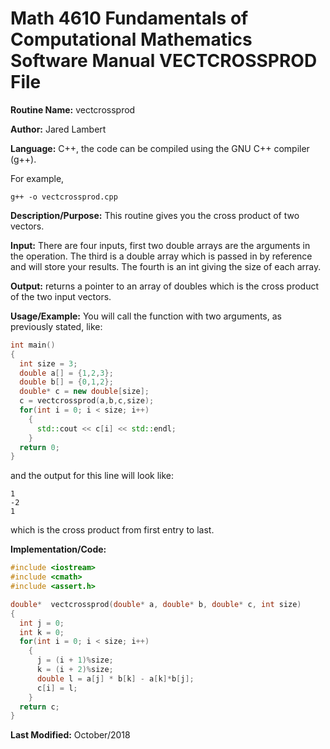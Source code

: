 # Math 4610 Fundamentals of Computational Mathematics Software Manual VECTCROSSPROD File

**Routine Name:**           vectcrossprod

**Author:** Jared Lambert

**Language:** C++, the code can be compiled using the GNU C++ compiler (g++). 

For example,

    g++ -o vectcrossprod.cpp

**Description/Purpose:** This routine gives you the cross product of two vectors.     
    


**Input:** There are four inputs, first two double arrays are the arguments in the operation. The third is a double array which is passed in by reference and will store your results. The fourth is an int giving the size of each array.  
    

**Output:** returns a pointer to an array of doubles which is the cross product of the two input vectors.  
  

**Usage/Example:**
You will call the function with two arguments, as previously stated, like:
```c++
int main()
{
  int size = 3;
  double a[] = {1,2,3};
  double b[] = {0,1,2};
  double* c = new double[size];
  c = vectcrossprod(a,b,c,size);
  for(int i = 0; i < size; i++)
    {
      std::cout << c[i] << std::endl;
    }
  return 0;
}


```
and the output for this line will look like:    
```
1
-2
1
```  

which is the cross product from first entry to last.

**Implementation/Code:**  

```c++
#include <iostream>
#include <cmath>
#include <assert.h>

double*  vectcrossprod(double* a, double* b, double* c, int size)
{
  int j = 0;
  int k = 0;
  for(int i = 0; i < size; i++)
    {
      j = (i + 1)%size;
      k = (i + 2)%size;
      double l = a[j] * b[k] - a[k]*b[j];
      c[i] = l;
    }
  return c;
}
```

**Last Modified:** October/2018

